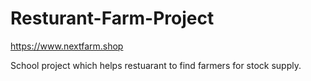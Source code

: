 # Resturant-Farm-Project

https://www.nextfarm.shop

School project which helps restuarant to find farmers  for stock  supply.
